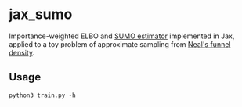 # jax_sumo
Importance-weighted ELBO and [SUMO estimator](https://openreview.net/pdf?id=SylkYeHtwr) implemented in Jax, applied to a toy problem of approximate sampling from [Neal's funnel density](https://projecteuclid.org/euclid.aos/1056562461). 

## Usage
```python
python3 train.py -h
```
